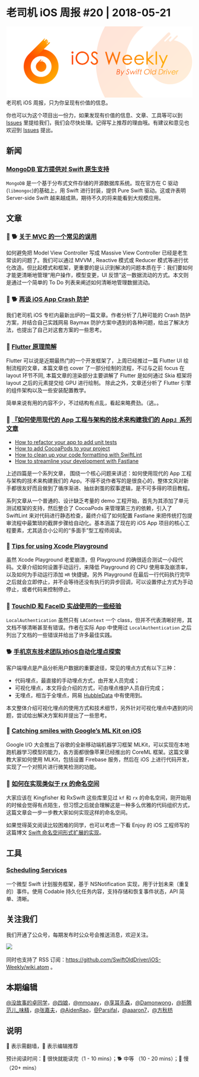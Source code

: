 # 老司机 iOS 周报 #20 | 2018-05-21

![ios-weekly](../assets/ios-weekly.png)
老司机 iOS 周报，只为你呈现有价值的信息。

你也可以为这个项目出一份力，如果发现有价值的信息、文章、工具等可以到 [Issues](https://github.com/SwiftOldDriver/iOS-Weekly/issues) 里提给我们，我们会尽快处理。记得写上推荐的理由哦。有建议和意见也欢迎到 [Issues](https://github.com/SwiftOldDriver/iOS-Weekly/issues) 提出。

## 新闻

### [MongoDB 官方提供对 Swift 原生支持](https://github.com/mongodb/mongo-swift-driver)

`MongoDB` 是一个基于分布式文件存储的开源数据库系统。现在官方在 C 驱动(`libmongoc`)的基础上，用 Swift 进行封装，提供 Pure Swift 驱动。这或许表明 Server-side Swift 越来越成熟，期待不久的将来能看到大规模应用。


## 文章

### 🌟 🐕 [关于 MVC 的一个常见的误用](https://onevcat.com/2018/05/mvc-wrong-use/)

如何避免把 Model View Controller 写成 Massive View Controller 已经是老生常谈的问题了。我们可以通过
MVVM , Reactive 模式或 Reducer 模式等进行优化改造。但比起模式和框架，更重要的是认识到解决的问题本质在于：我们要如何才能更清晰地管理“用户操作，模型变更，UI 反馈”这一数据流动的方式。本文则是通过一个简单的 To Do 列表来阐述如何清晰地管理数据流动。

### 🌟 🐕 [再谈 iOS App Crash 防护](https://xiaozhuanlan.com/topic/6280793154)

我们老司机 iOS 专栏内最新出炉的一篇文章。作者分析了几种可能的 Crash 防护方案，并结合自己实践网易 Baymax 防护方案中遇到的各种问题，给出了解决方法，也提出了自己对这套方案的一些思考。

### 🐎 [Flutter 原理简解](https://mp.weixin.qq.com/s/CQQXD0TrlbaNWjoClIcDtw)

Flutter 可以说是近期最热门的一个开发框架了，上周已经推过一篇 Flutter UI 绘制流程的文章，本篇文章也 cover 了一部分绘制的流程，不过与之前 focus 在 layout 环节不同, 本篇文章的渲染部分主要讲解了 Flutter 是如何通过 Skia 框架将 layout 之后的元素提交给 GPU 进行绘制。 除此之外，文章还分析了 Flutter 引擎的组件架构以及一些安装配置教学。

简单来说有用的内容不少，不过结构有点乱，看起来略费劲。（逃。。

### 🐢 [『如何使用现代的 App 工程与架构的技术来构建我们的 App』系列文章](https://www.hackingwithswift.com/articles/94/how-to-refactor-your-app-to-add-unit-tests)

- [How to refactor your app to add unit tests](https://www.hackingwithswift.com/articles/94/how-to-refactor-your-app-to-add-unit-tests)
- [How to add CocoaPods to your project](https://www.hackingwithswift.com/articles/95/how-to-add-cocoapods-to-your-project)
- [How to clean up your code formatting with SwiftLint](https://www.hackingwithswift.com/articles/97/how-to-clean-up-your-code-formatting-with-swiftlint)
- [How to streamline your development with Fastlane](https://www.hackingwithswift.com/articles/98/how-to-streamline-your-development-with-fastlane)

上述四篇是一个系列文章， 围绕一个核心问题来讲述：如何使用现代的 App 工程与架构的技术来构建我们的 App。不得不说作者写的是很良心的，整体文风对新手都很友好而且做到了循序渐进、抽丝剥茧的叙事逻辑，是不可多得的项目教程。

系列文章从一个普通的、设计缺乏考量的 demo 工程开始，首先为其添加了单元测试框架的支持，然后整合了 CocoaPods 来管理第三方的依赖，引入了 SwiftLint 来对代码进行静态检查，最终介绍了如何配置 Fastlane 来把传统打包提审流程中最繁琐的截屏步骤给自动化。基本涵盖了现在的 iOS App 项目的核心工程要素，尤其适合小公司的“多面手”型工程师阅读。

### 🐎 [Tips for using Xcode Playground](https://fluffy.es/xcode-playground-tips/)

虽然 Xcode Playground 老爱崩溃，但 Playground 的确很适合测试一小段代码。文章介绍如何设置手动运行，来降低 Playground 的 CPU 使用率及崩溃率，以及如何为手动运行添加 `⌘R` 快捷键。另外 Playground 在最后一行代码执行完毕之后就会立即停止，并不会等待还没有执行的异步回调，可以设置停止方式为手动停止，或者代码来控制停止。

### 🐢 [TouchID 和 FaceID 实战使用的一些经验](http://michael-brown.net/2018/touch-id-and-face-id-on-ios/)

`LocalAuthentication` 虽然只有 `LAContext` 一个 class，但并不代表清晰好用，其文档不够清晰甚至有错误。作者在实际 App 中使用过 `LocalAuthentication` 之后列出了文档的一些错误并给出了许多最佳实践。

### 🐕 [手机京东技术团队对iOS自动化埋点探索](https://mp.weixin.qq.com/s/u-HmmrSAgtER1N2pKxCm0A)

客户端埋点是产品分析用户数据的重要途径，常见的埋点方式有以下三种：

- 代码埋点，最直接的手动埋点方式，由开发人员完成；
- 可视化埋点，本文将会介绍的方式，可由埋点维护人员自行完成；
- 无埋点，相当于全埋点，网易 [HubbleData](https://neyoufan.github.io/2017/04/19/ios/%E7%BD%91%E6%98%93HubbleData%E6%97%A0%E5%9F%8B%E7%82%B9SDK%E5%9C%A8iOS%E7%AB%AF%E7%9A%84%E8%AE%BE%E8%AE%A1%E4%B8%8E%E5%AE%9E%E7%8E%B0/) 中有使用到。

本文整体介绍可视化埋点的使用方式和技术细节，另外针对可视化埋点中遇到的问题，尝试给出解决方案和并提出了一些思考。


### 🐢 [Catching smiles with Google’s ML Kit on iOS](https://martinmitrevski.com/2018/05/11/catching-smiles-with-googles-ml-kit-on-ios/)

Google I/O 大会推出了谷歌的全新移动端机器学习框架 MLKit，可以实现在本地跑机器学习模型的能力，各方面都很像苹果已经推出的 CoreML 框架。这篇文章教大家如何使用 MLKit，包括设置 Firebase 服务，然后在 iOS 上进行代码开发，实现了一个对照片进行微笑检测的功能。

### 🐎 [如何在实现类似于 rx 的命名空间](https://medium.com/@thibault.wittemberg/versatile-namespace-in-swift-3e8bbd6b6250)

大家应该在 Kingfisher 和 RxSwift 这些库里见过 `kf` 和 `rx` 的命名空间，刚开始用的时候会觉得有点陌生，但习惯之后就会理解这是一种多么优雅的代码组织方式，这篇文章会一步一步教大家如何实现这样的命名空间。

如果觉得英文阅读比较困难的同学，也可以考虑一下看 Enjoy 的 iOS 工程师写的这篇博文 [Swift 命名空间形式扩展的实现](https://blog.nswebfrog.com/2017/03/23/swift-namespace/)。

## 工具

### [Scheduling Services](https://152percent.com/blog/scheduling-services)

一个微型 Swift 计划服务框架，基于 NSNotification 实现，用于计划未来（重复的）事件。使用 Codable 持久化任务内容，支持存储和恢复事件状态，API 简单、清晰。

## 关注我们

我们开通了公众号，每期发布时公众号会推送消息，欢迎关注。

![](https://github.com/SwiftOldDriver/iOS-Weekly/blob/master/assets/qrcode_for_wechat.jpg?raw=true)

同时也支持了 RSS 订阅：https://github.com/SwiftOldDriver/iOS-Weekly/wiki.atom 。

## 本期编辑

[@没故事的卓同学](https://weibo.com/1926303682/profile)，[@四娘](https://kemchenj.github.io)，[@mmoaay](https://weibo.com/u/1302422271)，[@享耳先森](https://github.com/iblacksun)，[@Damonwong](https://weibo.com/damonone)，[@折腾范儿_味精](http://weibo.com/agvicking)，[@张嘉夫](https://weibo.com/2949394297)，[@AidenRao](https://weibo.com/AidenRao)，[@Parsifal](https://weibo.com/parsifalchang)，[@aaaron7](https://weibo.com/aaaron7)，[@方秋枋](https://weibo.com/100mango)

## 说明

🚧 表示需翻墙，🌟 表示编辑推荐

预计阅读时间：🐎 很快就能读完（1 - 10 mins）；🐕 中等 （10 - 20 mins）；🐢 慢（20+ mins）
